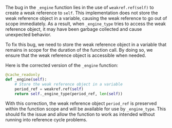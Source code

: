 The bug in the `_engine` function lies in the use of `weakref.ref(self)` to create a weak reference to `self`. This implementation does not store the weak reference object in a variable, causing the weak reference to go out of scope immediately. As a result, when `_engine_type` tries to access the weak reference object, it may have been garbage collected and cause unexpected behavior.

To fix this bug, we need to store the weak reference object in a variable that remains in scope for the duration of the function call. By doing so, we ensure that the weak reference object is accessible when needed.

Here is the corrected version of the `_engine` function:

```python
@cache_readonly
def _engine(self):
    # Store the weak reference object in a variable
    period_ref = weakref.ref(self)
    return self._engine_type(period_ref, len(self))
```

With this correction, the weak reference object `period_ref` is preserved within the function scope and will be available for use by `_engine_type`. This should fix the issue and allow the function to work as intended without running into reference cycle problems.